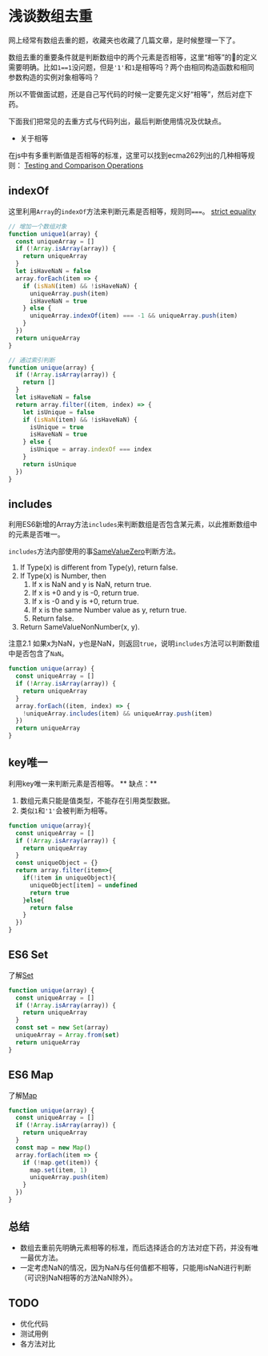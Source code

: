 # 浅谈数组去重

网上经常有数组去重的题，收藏夹也收藏了几篇文章，是时候整理一下了。

数组去重的重要条件就是判断数组中的两个元素是否相等，这里“相等”的的定义需要明确。比如`1==1`没问题，但是`'1'`和`1`是相等吗？两个由相同构造函数和相同参数构造的实例对象相等吗？

所以不管做面试题，还是自己写代码的时候一定要先定义好“相等”，然后对症下药。

下面我们把常见的去重方式与代码列出，最后判断使用情况及优缺点。

* 关于相等

在js中有多重判断值是否相等的标准，这里可以找到ecma262列出的几种相等规则：
[Testing and Comparison Operations](https://tc39.github.io/ecma262/#sec-testing-and-comparison-operations)

## indexOf

这里利用`Array`的`indexOf`方法来判断元素是否相等，规则同`===`。
[strict equality](https://developer.mozilla.org/zh-CN/docs/Web/JavaScript/Reference/Global_Objects/Array/indexOf#%E6%8F%8F%E8%BF%B0)

```javascript
// 增加一个数组对象
function unique1(array) {
  const uniqueArray = []
  if (!Array.isArray(array)) {
    return uniqueArray
  }
  let isHaveNaN = false
  array.forEach(item => {
    if (isNaN(item) && !isHaveNaN) {
      uniqueArray.push(item)
      isHaveNaN = true
    } else {
      uniqueArray.indexOf(item) === -1 && uniqueArray.push(item)
    }
  })
  return uniqueArray
}
```

```javascript
// 通过索引判断
function unique(array) {
  if (!Array.isArray(array)) {
    return []
  }
  let isHaveNaN = false
  return array.filter((item, index) => {
    let isUnique = false
    if (isNaN(item) && !isHaveNaN) {
      isUnique = true
      isHaveNaN = true
    } else {
      isUnique = array.indexOf === index
    }
    return isUnique
  })
}
```

## includes

利用ES6新增的Array方法`includes`来判断数组是否包含某元素，以此推断数组中的元素是否唯一。

`includes`方法内部使用的事[SameValueZero](https://tc39.github.io/ecma262/#sec-samevaluezero)判断方法。

1. If Type(x) is different from Type(y), return false.
2. If Type(x) is Number, then
    1. If x is NaN and y is NaN, return true.
    2. If x is +0 and y is -0, return true.
    3. If x is -0 and y is +0, return true.
    4. If x is the same Number value as y, return true.
    5. Return false.
3. Return SameValueNonNumber(x, y).

注意2.1 如果x为NaN，y也是NaN，则返回`true`，说明`includes`方法可以判断数组中是否包含了`NaN`。

```javascript
function unique(array) {
  const uniqueArray = []
  if (!Array.isArray(array)) {
    return uniqueArray
  }
  array.forEach((item, index) => {
    !uniqueArray.includes(item) && uniqueArray.push(item)
  })
  return uniqueArray
}
```

## key唯一

利用key唯一来判断元素是否相等。
** 缺点：**

1. 数组元素只能是值类型，不能存在引用类型数据。
2. 类似`1`和`'1'`会被判断为相等。

```javascript
function unique(array){
  const uniqueArray = []
  if (!Array.isArray(array)) {
    return uniqueArray
  }
  const uniqueObject = {}
  return array.filter(item=>{
    if(!item in uniqueObject){
      uniqueObject[item] = undefined
      return true
    }else{
      return false
    }
  })
}
```

## ES6 Set

了解[Set](http://es6.ruanyifeng.com/#docs/set-map#Set)

```javascript
function unique(array) {
  const uniqueArray = []
  if (!Array.isArray(array)) {
    return uniqueArray
  }
  const set = new Set(array)
  uniqueArray = Array.from(set)
  return uniqueArray
}
```

## ES6 Map

了解[Map](http://es6.ruanyifeng.com/#docs/set-map#Map)

```javascript
function unique(array) {
  const uniqueArray = []
  if (!Array.isArray(array)) {
    return uniqueArray
  }
  const map = new Map()
  array.forEach(item => {
    if (!map.get(item)) {
      map.set(item, 1)
      uniqueArray.push(item)
    }
  })
}
```

## 总结

* 数组去重前先明确元素相等的标准，而后选择适合的方法对症下药，并没有唯一最优方法。
* 一定考虑NaN的情况，因为NaN与任何值都不相等，只能用isNaN进行判断（可识别NaN相等的方法NaN除外）。

## TODO

* 优化代码
* 测试用例
* 各方法对比